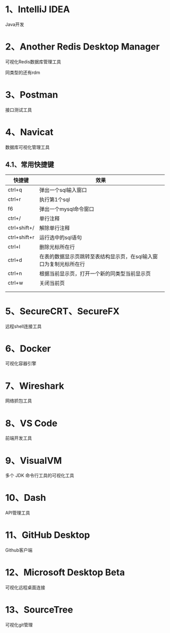 # 1、IntelliJ IDEA

Java开发

# 2、Another Redis Desktop Manager

可视化Redis数据库管理工具

同类型的还有rdm

# 3、Postman

接口测试工具

# 4、Navicat

数据库可视化管理工具

## 4.1、常用快捷键

| 快捷键       | 效果                                                         |
| ------------ | ------------------------------------------------------------ |
| ctrl+q       | 弹出一个sql输入窗口                                          |
| ctrl+r       | 执行第1个sql                                                 |
| f6           | 弹出一个mysql命令窗口                                        |
| ctrl+/       | 单行注释                                                     |
| ctrl+shift+/ | 解除单行注释                                                 |
| ctrl+shift+r | 运行选中的sql语句                                            |
| ctrl+l       | 删除光标所在行                                               |
| ctrl+d       | 在表的数据显示页跳转至表结构显示页，在sql输入窗口为复制光标所在行 |
| ctrl+n       | 根据当前显示页，打开一个新的同类型当前显示页                 |
| ctrl+w       | 关闭当前页                                                   |
|              |                                                              |
|              |                                                              |

# 5、SecureCRT、SecureFX

远程shell连接工具

# 6、Docker

可视化容器引擎

# 7、Wireshark

网络抓包工具

# 8、VS Code

前端开发工具

# 9、VisualVM

多个 JDK 命令行工具的可视化工具

# 10、Dash

API管理工具

# 11、GitHub Desktop

Github客户端

# 12、Microsoft Desktop Beta

可视化远程桌面连接

# 13、SourceTree

可视化git管理
